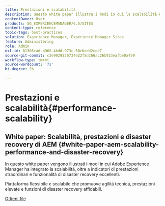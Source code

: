 ```yaml
---
title: Prestazioni e scalabilità
description: Questo white paper illustra i modi in cui la scalabilità è stata integrata in AEM, insieme agli indicatori delle prestazioni e alle funzioni di disaster recovery.
contentOwner: User
products: SG_EXPERIENCEMANAGER/6.5/SITES
content-type: reference
topic-tags: best-practices
solution: Experience Manager, Experience Manager Sites
feature: Administering
role: Admin
exl-id: 81306cad-b968-4bdd-973c-50cbcdd2cee7
source-git-commit: c3e9029236734e22f5d266ac26b923eafbe0a459
workflow-type: tm+mt
source-wordcount: '72'
ht-degree: 2%

---
```


# Prestazioni e scalabilità{#performance-scalability}

## White paper: Scalabilità, prestazioni e disaster recovery di AEM {#white-paper-aem-scalability-performance-and-disaster-recovery}

In questo white paper vengono illustrati i modi in cui Adobe Experience Manager ha integrato la scalabilità, oltre a indicatori di prestazioni straordinari e funzionalità di disaster recovery eccellenti.

Piattaforma flessibile e scalabile che promuove agilità tecnica, prestazioni elevate e funzioni di disaster recovery affidabili.

[Ottieni file](assets/aem_scalability_whitepaperfinal-06122015je.pdf)
